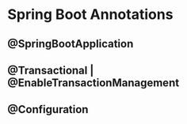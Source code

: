 # Spring Boot Annotations


## @SpringBootApplication
## @Transactional | @EnableTransactionManagement
## @Configuration